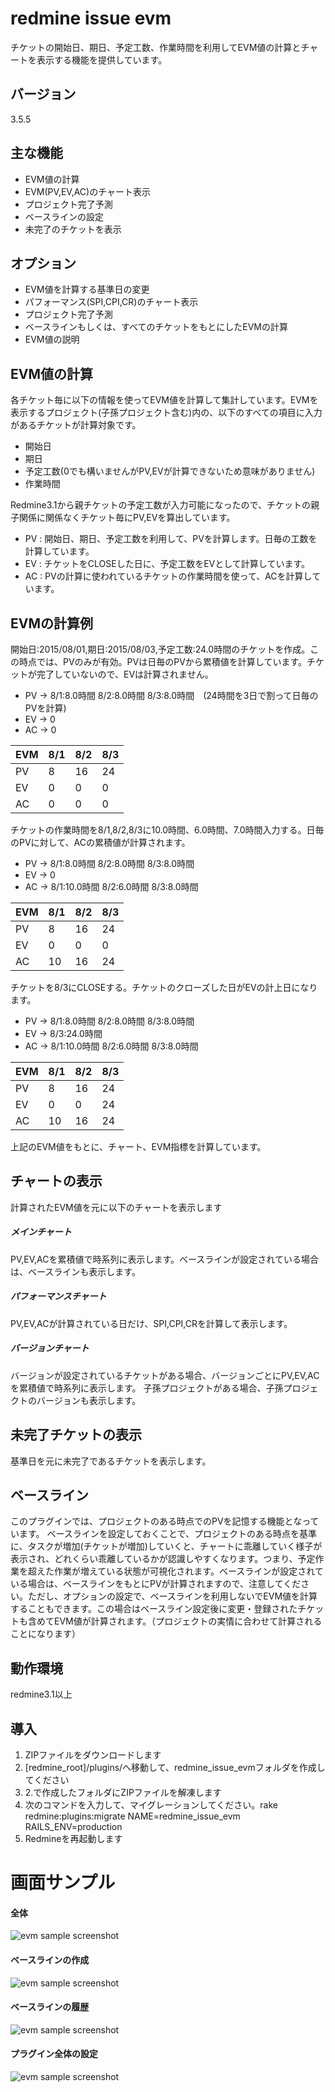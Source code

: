 # redmine issue evm

チケットの開始日、期日、予定工数、作業時間を利用してEVM値の計算とチャートを表示する機能を提供しています。

## バージョン
3.5.5

## 主な機能
* EVM値の計算
* EVM(PV,EV,AC)のチャート表示
* プロジェクト完了予測
* ベースラインの設定
* 未完了のチケットを表示

## オプション
* EVM値を計算する基準日の変更
* パフォーマンス(SPI,CPI,CR)のチャート表示
* プロジェクト完了予測
* ベースラインもしくは、すべてのチケットをもとにしたEVMの計算
* EVM値の説明

## EVM値の計算
各チケット毎に以下の情報を使ってEVM値を計算して集計しています。EVMを表示するプロジェクト(子孫プロジェクト含む)内の、以下のすべての項目に入力があるチケットが計算対象です。

* 開始日
* 期日
* 予定工数(0でも構いませんがPV,EVが計算できないため意味がありません)
* 作業時間

Redmine3.1から親チケットの予定工数が入力可能になったので、チケットの親子関係に関係なくチケット毎にPV,EVを算出しています。

* PV : 開始日、期日、予定工数を利用して、PVを計算します。日毎の工数を計算しています。
* EV : チケットをCLOSEした日に、予定工数をEVとして計算しています。
* AC : PVの計算に使われているチケットの作業時間を使って、ACを計算しています。

## EVMの計算例
開始日:2015/08/01,期日:2015/08/03,予定工数:24.0時間のチケットを作成。この時点では、PVのみが有効。PVは日毎のPVから累積値を計算しています。チケットが完了していないので、EVは計算されません。
* PV -> 8/1:8.0時間 8/2:8.0時間 8/3:8.0時間　(24時間を3日で割って日毎のPVを計算)
* EV -> 0
* AC -> 0

| EVM | 8/1 | 8/2 | 8/3 |
| --- | --- | --- | --- |
| PV  | 8   | 16  | 24  |
| EV  | 0   | 0   | 0   |
| AC  | 0   | 0   | 0   |

チケットの作業時間を8/1,8/2,8/3に10.0時間、6.0時間、7.0時間入力する。日毎のPVに対して、ACの累積値が計算されます。
* PV -> 8/1:8.0時間 8/2:8.0時間 8/3:8.0時間
* EV -> 0
* AC -> 8/1:10.0時間 8/2:6.0時間 8/3:8.0時間

| EVM | 8/1 | 8/2 | 8/3 |
| --- | --- | --- | --- |
| PV  | 8   | 16  | 24  |
| EV  | 0   | 0   | 0   |
| AC  | 10  | 16  | 24  |

チケットを8/3にCLOSEする。チケットのクローズした日がEVの計上日になります。
* PV -> 8/1:8.0時間 8/2:8.0時間 8/3:8.0時間
* EV -> 8/3:24.0時間
* AC -> 8/1:10.0時間 8/2:6.0時間 8/3:8.0時間

| EVM | 8/1 | 8/2 | 8/3 |
| --- | --- | --- | --- |
| PV  | 8   | 16  | 24  |
| EV  | 0   | 0   | 24  |
| AC  | 10  | 16  | 24  |

上記のEVM値をもとに、チャート、EVM指標を計算しています。

## チャートの表示
計算されたEVM値を元に以下のチャートを表示します

##### メインチャート
PV,EV,ACを累積値で時系列に表示します。ベースラインが設定されている場合は、ベースラインも表示します。

##### パフォーマンスチャート
PV,EV,ACが計算されている日だけ、SPI,CPI,CRを計算して表示します。

##### バージョンチャート
バージョンが設定されているチケットがある場合、バージョンごとにPV,EV,ACを累積値で時系列に表示します。
子孫プロジェクトがある場合、子孫プロジェクトのバージョンも表示します。

## 未完了チケットの表示
基準日を元に未完了であるチケットを表示します。

## ベースライン
このプラグインでは、プロジェクトのある時点でのPVを記憶する機能となっています。
ベースラインを設定しておくことで、プロジェクトのある時点を基準に、タスクが増加(チケットが増加)していくと、チャートに乖離していく様子が表示され、どれくらい乖離しているかが認識しやすくなります。つまり、予定作業を超えた作業が増えている状態が可視化されます。ベースラインが設定されている場合は、ベースラインをもとにPVが計算されますので、注意してください。ただし、オプションの設定で、ベースラインを利用しないでEVM値を計算することもできます。この場合はベースライン設定後に変更・登録されたチケットも含めてEVM値が計算されます。（プロジェクトの実情に合わせて計算されることになります）

## 動作環境
redmine3.1以上

## 導入
1. ZIPファイルをダウンロードします
2. [redmine_root]/plugins/へ移動して、redmine_issue_evmフォルダを作成してください
3. 2.で作成したフォルダにZIPファイルを解凍します
4. 次のコマンドを入力して、マイグレーションしてください。rake redmine:plugins:migrate NAME=redmine_issue_evm RAILS_ENV=production
5. Redmineを再起動します

# 画面サンプル
#### 全体
![evm sample screenshot](./images/screenshot01.png "overview")

#### ベースラインの作成
![evm sample screenshot](./images/screenshot03.png "create new baseline")

#### ベースラインの履歴
![evm sample screenshot](./images/screenshot02.png "History of baseline")

#### プラグイン全体の設定
![evm sample screenshot](./images/screenshot04.png "plugin　setting")
